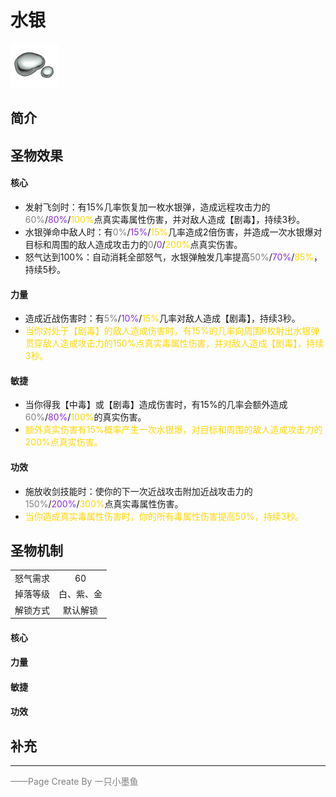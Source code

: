 # 水银
![水银](../Img/Texture2D_Potion/水银.png)
## 简介
## 圣物效果
#### **核心**  
- 发射飞剑时：有15%几率恢复加一枚水银弹，造成远程攻击力的<font color=gray>60%</font>/<font color=BlueViolet>80%</font>/<font color=gold>100%</font>点真实毒属性伤害，并对敌人造成【剧毒】，持续3秒。
- 水银弹命中敌人时：有<font color=gray>0%</font>/<font color=BlueViolet>15%</font>/<font color=gold>15%</font>几率造成2倍伤害，并造成一次水银爆对目标和周围的敌人造成攻击力的<font color=gray>0</font>/<font color=BlueViolet>0</font>/<font color=gold>200%</font>点真实伤害。
- 怒气达到100%：自动消耗全部怒气，水银弹触发几率提高<font color=gray>50%</font>/<font color=BlueViolet>70%</font>/<font color=gold>85%</font>，持续5秒。
#### **力量** 
- 造成近战伤害时：有<font color=gray>5%</font>/<font color=BlueViolet>10%</font>/<font color=gold>15%</font>几率对敌人造成【剧毒】，持续3秒。
- <font color=gold>当你对处于【剧毒】的敌人造成伤害时，有15%的几率向周围6枚射出水银弹贯穿敌人造成攻击力的150%点真实毒属性伤害，并对敌人造成【剧毒】，持续3秒。</font>
#### **敏捷**
- 当你得我【中毒】或【剧毒】造成伤害时，有15%的几率会额外造成<font color=gray>60%</font>/<font color=BlueViolet>80%</font>/<font color=gold>100%</font>的真实伤害。
- <font color=gold>额外真实伤害有15%概率产生一次水银爆，对目标和周围的敌人造成攻击力的200%点真实伤害。</font>
#### **功效**
- 施放收剑技能时：使你的下一次近战攻击附加近战攻击力的<font color=gray>150%</font>/<font color=BlueViolet>200%</font>/<font color=gold>300%</font>点真实毒属性伤害。
- <font color=gold>当你造成真实毒属性伤害时，你的所有毒属性伤害提高50%，持续3秒。</font>

## 圣物机制
|||
| :----: | :----: |
|怒气需求|60|
|掉落等级|白、紫、金|
|解锁方式|默认解锁|

#### **核心**

#### **力量**

#### **敏捷**

#### **功效**


## 补充

---

<font color=grey>——Page Create By 一只小墨鱼</font>
